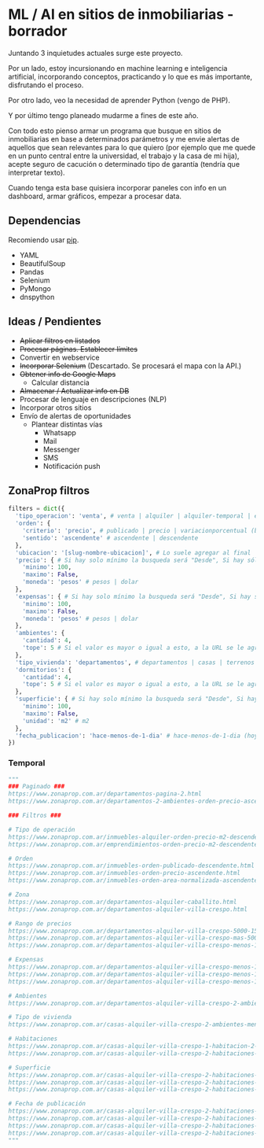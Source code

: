# ML / AI en sitios de inmobiliarias - borrador
Juntando 3 inquietudes actuales surge este proyecto.

Por un lado, estoy incursionando en machine learning e inteligencia artificial, incorporando conceptos, practicando y lo que es más importante, disfrutando el proceso.

Por otro lado, veo la necesidad de aprender Python (vengo de PHP).

Y por último tengo planeado mudarme a fines de este año.

Con todo esto pienso armar un programa que busque en sitios de inmobiliarias en base a determinados parámetros y me envie alertas de aquellos que sean relevantes para lo que quiero (por ejemplo que me quede en un punto central entre la universidad, el trabajo y la casa de mi hija), acepte seguro de cacución o determinado tipo de garantía (tendría que interpretar texto).

Cuando tenga esta base quisiera incorporar paneles con info en un dashboard, armar gráficos, empezar a procesar data.

## Dependencias
Recomiendo usar [pip](https://pip.pypa.io/en/stable/installing/).

- YAML
- BeautifulSoup
- Pandas
- Selenium
- PyMongo
- dnspython

## Ideas / Pendientes
- ~~Aplicar filtros en listados~~
- ~~Procesar páginas. Establecer límites~~
- Convertir en webservice
- ~~Incorporar Selenium~~ (Descartado. Se procesará el mapa con la API.)
- ~~Obtener info de Google Maps~~
  - Calcular distancia
- ~~Almacenar / Actualizar info en DB~~
- Procesar de lenguaje en descripciones (NLP)
- Incorporar otros sitios
- Envío de alertas de oportunidades
  - Plantear distintas vías
    - Whatsapp
    - Mail
    - Messenger
    - SMS
    - Notificación push

## ZonaProp filtros
```python
filters = dict({  
  'tipo_operacion': 'venta', # venta | alquiler | alquiler-temporal | emprendimientos
  'orden': {
    'criterio': 'precio', # publicado | precio | variacionporcentual (bajaron de precio) | area-normalizada (amplios / pequeños en m2) | antiguedad | precio-m2
    'sentido': 'ascendente' # ascendente | descendente
  },
  'ubicacion': '[slug-nombre-ubicacion]', # Lo suele agregar al final
  'precio': { # Si hay solo mínimo la busqueda será "Desde", Si hay sólo máximo será "Hasta", si están ambos será rango de precios
    'minimo': 100,
    'maximo': False,
    'moneda': 'pesos' # pesos | dolar
  },
  'expensas': { # Si hay solo mínimo la busqueda será "Desde", Si hay sólo máximo será "Hasta", si están ambos será rango de precios
    'minimo': 100,
    'maximo': False,
    'moneda': 'pesos' # pesos | dolar
  },
  'ambientes': {
    'cantidad': 4,
    'tope': 5 # Si el valor es mayor o igual a esto, a la URL se le agrega "mas"
  },
  'tipo_vivienda': 'departamentos', # departamentos | casas | terrenos | locales-comerciales | oficinas-comerciales | cocheras
  'dormitorios': {
    'cantidad': 4,
    'tope': 5 # Si el valor es mayor o igual a esto, a la URL se le agrega "mas"
  },
  'superficie': { # Si hay solo mínimo la busqueda será "Desde", Si hay sólo máximo será "Hasta", si están ambos será rango de precios
    'minimo': 100,
    'maximo': False,
    'unidad': 'm2' # m2
  },
  'fecha_publicacion': 'hace-menos-de-1-dia' # hace-menos-de-1-dia (hoy) | hace-menos-de-2-dias (ayer) | hace-menos-de-1-semana | hace-menos-de-15-dias | hace-menos-de-1-mes | hace-menos-de-45-dias
})
```

### Temporal
```python
"""
### Paginado ###
https://www.zonaprop.com.ar/departamentos-pagina-2.html
https://www.zonaprop.com.ar/departamentos-2-ambientes-orden-precio-ascendente-pagina-2.html

### Filtros ###

# Tipo de operación
https://www.zonaprop.com.ar/inmuebles-alquiler-orden-precio-m2-descendente.html
https://www.zonaprop.com.ar/emprendimientos-orden-precio-m2-descendente.html

# Orden
https://www.zonaprop.com.ar/inmuebles-orden-publicado-descendente.html
https://www.zonaprop.com.ar/inmuebles-orden-precio-ascendente.html
https://www.zonaprop.com.ar/inmuebles-orden-area-normalizada-ascendente.html

# Zona
https://www.zonaprop.com.ar/departamentos-alquiler-caballito.html
https://www.zonaprop.com.ar/departamentos-alquiler-villa-crespo.html

# Rango de precios
https://www.zonaprop.com.ar/departamentos-alquiler-villa-crespo-5000-15000-pesos.html
https://www.zonaprop.com.ar/departamentos-alquiler-villa-crespo-mas-5000-pesos.html
https://www.zonaprop.com.ar/departamentos-alquiler-villa-crespo-menos-15000-pesos.html

# Expensas
https://www.zonaprop.com.ar/departamentos-alquiler-villa-crespo-menos-15000-pesos-100-200-expensas.html
https://www.zonaprop.com.ar/departamentos-alquiler-villa-crespo-menos-15000-pesos-mas-100-expensas.html
https://www.zonaprop.com.ar/departamentos-alquiler-villa-crespo-menos-15000-pesos-menos-200-expensas.html

# Ambientes
https://www.zonaprop.com.ar/departamentos-alquiler-villa-crespo-2-ambientes-menos-15000-pesos-mas-100-expensas.html

# Tipo de vivienda
https://www.zonaprop.com.ar/casas-alquiler-villa-crespo-2-ambientes-menos-15000-pesos-mas-100-expensas.html

# Habitaciones
https://www.zonaprop.com.ar/casas-alquiler-villa-crespo-1-habitacion-2-ambientes-menos-15000-pesos-mas-100-expensas.html
https://www.zonaprop.com.ar/casas-alquiler-villa-crespo-2-habitaciones-2-ambientes-menos-15000-pesos-mas-100-expensas.html

# Superficie
https://www.zonaprop.com.ar/casas-alquiler-villa-crespo-2-habitaciones-2-ambientes-mas-15-m2-cubiertos-menos-15000-pesos-mas-100-expensas.html
https://www.zonaprop.com.ar/casas-alquiler-villa-crespo-2-habitaciones-2-ambientes-menos-35-m2-cubiertos-menos-15000-pesos-mas-100-expensas.html
https://www.zonaprop.com.ar/casas-alquiler-villa-crespo-2-habitaciones-2-ambientes-15-35-m2-cubiertos-menos-15000-pesos-mas-100-expensas.html

# Fecha de publicación
https://www.zonaprop.com.ar/casas-alquiler-villa-crespo-2-habitaciones-2-ambientes-menos-35-m2-cubiertos-publicado-hace-menos-de-2-dias-menos-15000-pesos-mas-100-expensas.html
https://www.zonaprop.com.ar/casas-alquiler-villa-crespo-2-habitaciones-2-ambientes-menos-35-m2-cubiertos-publicado-hace-menos-de-1-dia-menos-15000-pesos-mas-100-expensas.html
https://www.zonaprop.com.ar/casas-alquiler-villa-crespo-2-habitaciones-2-ambientes-menos-35-m2-cubiertos-publicado-hace-menos-de-1-semana-menos-15000-pesos-mas-100-expensas.html
https://www.zonaprop.com.ar/casas-alquiler-villa-crespo-2-habitaciones-2-ambientes-menos-35-m2-cubiertos-publicado-hace-menos-de-45-dias-menos-15000-pesos-mas-100-expensas.html
"""
```
